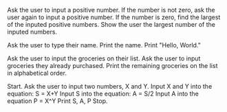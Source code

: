 Ask the user to input a positive number.
If the number is not zero, ask the user again to input a positive number.
If the number is zero, find the largest of the inputed positive numbers.
Show the user the largest number of the inputed numbers.

Ask the user to type their name.
Print the name. 
Print "Hello, World."

Ask the user to input the groceries on their list.
Ask the user to input groceries they already purchased.
Print the remaining groceries on the list in alphabetical order.

Start.
Ask the user to input two numbers, X and Y.
Input X and Y into the equation: S = X+Y
Input S into the equation: A = S/2
Input A into the equation P = X^Y
Print S, A, P
Stop.